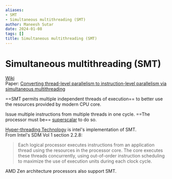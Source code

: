 ```yaml
---
aliases:
- SMT
- Simultaneous multithreading (SMT)
author: Maneesh Sutar
date: 2024-01-08
tags: []
title: Simultaneous multithreading (SMT)
---
```


# Simultaneous multithreading (SMT)

[Wiki](https://en.wikipedia.org/wiki/Simultaneous_multithreading#)  
Paper:  [Converting thread-level parallelism to instruction-level parallelism via simultaneous multithreading](https://dl.acm.org/doi/10.1145/263326.263382)

==SMT permits multiple independent threads of execution== to better use the resources provided by modern CPU core.

Issue multiple instructions from multiple threads in one cycle. ==The processor must be== [superscalar](superscalar_processor.md) to do so.

[Hyper-threading Technology](intel_x86_64_architecture.md) is intel's implementation of SMT.  
From Intel's SDM Vol 1 section 2.2.8:

 > 
 > Each logical processor executes instructions from an application thread using the resources in the processor core. The core executes these threads concurrently, using out-of-order instruction scheduling to maximize the use of execution units during each clock cycle.

AMD Zen architecture processors also support SMT.
